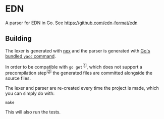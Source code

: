 # EDN

A parser for EDN in Go. See https://github.com/edn-format/edn

## Building

The lexer is generated with [nex](http://www-cs-students.stanford.edu/~blynn/nex/) 
and the parser is generated with [Go's bundled `yacc` command](http://golang.org/cmd/yacc/).

In order to be compatible with `go get`<sup>\[[1](https://botbot.me/freenode/go-nuts/msg/3137158/)\]</sup>,
which does not support a precompilation step<sup>\[[2](http://golang.org/doc/articles/go_command.html#tmp_4)\]</sup>
the generated files are committed alongside the source files.

The lexer and parser are re-created every time the project is made, which you can simply do with:

```
make
```

This will also run the tests.